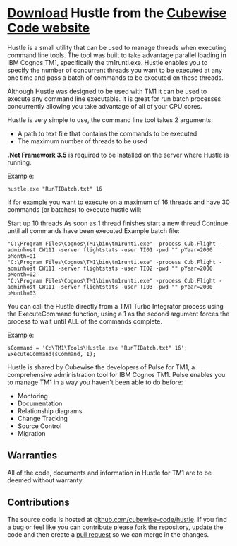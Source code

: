 # [Download](https://code.cubewise.com/hustle) Hustle from the [Cubewise Code website](https://code.cubewise.com/)

Hustle is a small utility that can be used to manage threads when executing command line tools. The tool was built to take advantage parallel loading in IBM Cognos TM1, specifically the tm1runti.exe. Hustle enables you to specify the number of concurrent threads you want to be executed at any one time and pass a batch of commands to be executed on these threads.

Although Hustle was designed to be used with TM1 it can be used to execute any command line executable. It is great for run batch processes concurrently allowing you take advantage of all of your CPU cores.

Hustle is very simple to use, the command line tool takes 2 arguments:

* A path to text file that contains the commands to be executed
* The maximum number of threads to be used

**.Net Framework 3.5**  is required to be installed on the server where Hustle is running.

Example:
```
hustle.exe "RunTIBatch.txt" 16
```

If for example you want to execute on a maximum of 16 threads and have 30 commands (or batches) to execute hustle will:

Start up 10 threads
As soon as 1 thread finishes start a new thread
Continue until all commands have been executed
Example batch file:

```
"C:\Program Files\Cognos\TM1\bin\tm1runti.exe" -process Cub.Flight -adminhost CW111 -server flightstats -user TI01 -pwd "" pYear=2000 pMonth=01
"C:\Program Files\Cognos\TM1\bin\tm1runti.exe" -process Cub.Flight -adminhost CW111 -server flightstats -user TI02 -pwd "" pYear=2000 pMonth=02
"C:\Program Files\Cognos\TM1\bin\tm1runti.exe" -process Cub.Flight -adminhost CW111 -server flightstats -user TI03 -pwd "" pYear=2000 pMonth=03
```

You can call the Hustle directly from a TM1 Turbo Integrator process using the ExecuteCommand function, using a 1 as the second argument forces the process to wait until ALL of the commands complete.

Example:

```
sCommand = 'C:\TM1\Tools\Hustle.exe "RunTIBatch.txt" 16';
ExecuteCommand(sCommand, 1);
``` 

Hustle is shared by Cubewise the developers of Pulse for TM1, a comprehensive administration tool for IBM Cognos TM1. Pulse enables you to manage TM1 in a way you haven't been able to do before:

* Montoring
* Documentation
* Relationship diagrams
* Change Tracking
* Source Control
* Migration

## Warranties

All of the code, documents and information in Hustle for TM1 are to be deemed without warranty.

## Contributions

The source code is hosted at [github.com/cubewise-code/hustle](https://github.com/cubewise-code/hustle). If you find a bug or feel like you can contribute please [fork](https://help.github.com/articles/fork-a-repo/) the repository, update the code and then create a [pull request](https://help.github.com/articles/about-pull-requests/) so we can merge in the changes.

 
